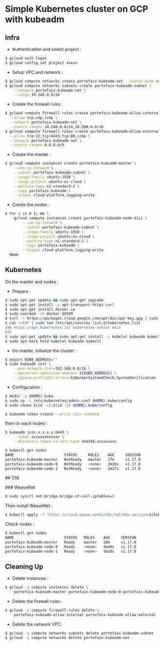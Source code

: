 # Simple Kubernetes cluster on GCP with kubeadm

## Infra

* Authentication and select project :

```bash
$ gcloud auth login
$ gcloud config set project xxxxx
```

* Setup VPC and network :

```bash
$ gcloud compute networks create portefaix-kubeadm-net --subnet-mode custom
$ gcloud compute networks subnets create portefaix-kubeadm-subnet \
    --network portefaix-kubeadm-net \
    --range 10.240.0.0/24
```

* Create the firewall rules :

```bash
$ gcloud compute firewall-rules create portefaix-kubeadm-allow-internal \
  --allow tcp,udp,icmp \
  --network portefaix-kubeadm-net \
  --source-ranges 10.240.0.0/24,10.200.0.0/16
$ gcloud compute firewall-rules create portefaix-kubeadm-allow-external \
  --allow tcp:22,tcp:6443,tcp:80,icmp \
  --network portefaix-kubeadm-net \
  --source-ranges 0.0.0.0/0
```

* Create the master :

```bash
$ gcloud compute instances create portefaix-kubeadm-master \
    --can-ip-forward \
    --subnet portefaix-kubeadm-subnet \
    --image-family ubuntu-1910 \
    --image-project ubuntu-os-cloud \
    --machine-type n1-standard-2 \
    --tags portefaix-kubeadm \
    --scopes cloud-platform,logging-write
```

* Create the nodes :

```bash
$ for i in 0 1; do \
    gcloud compute instances create portefaix-kubeadm-node-${i} \
        --can-ip-forward \
        --subnet portefaix-kubeadm-subnet \
        --image-family ubuntu-1910 \
        --image-project ubuntu-os-cloud \
        --machine-type n1-standard-2 \
        --tags portefaix-kubeadm \
        --scopes cloud-platform,logging-write
  done
```

## Kubernetes

On the master and nodes :

* Prepare :

```bash
$ sudo apt-get update && sudo apt-get upgrade
$ sudo apt-get install -y apt-transport-https curl
$ sudo apt-get install docker.io
$ sudo usermod -aG docker $USER
$ curl -s https://packages.cloud.google.com/apt/doc/apt-key.gpg | sudo apt-key add -
$ cat <<EOF | sudo tee /etc/apt/sources.list.d/kubernetes.list
deb https://apt.kubernetes.io/ kubernetes-xenial main
EOF
$ sudo apt-get update && sudo apt-get install -y kubelet kubeadm kubectl
$ sudo apt-mark hold kubelet kubeadm kubectl
```

* On master, initialize the cluster :

```bash
$ export KUBE_ADDRESS=""
$ sudo kubeadm init \
    --pod-network-cidr=192.168.0.0/16 \
    --apiserver-advertise-address ${KUBE_ADDRESS} \
    --ignore-preflight-errors=IsDockerSystemdCheck,SystemVerification
```

* Configuration :

```bash
$ mkdir -p $HOME/.kube
$ sudo cp -i /etc/kubernetes/admin.conf $HOME/.kube/config
$ sudo chown $(id -u):$(id -g) $HOME/.kube/config
```

```bash
$ kubeadm token create --print-join-command
```

then on each nodes :

```bash
$ kubeadm join x.x.x.x:6443 \
    --token xxxxxxxxxxxxx \
    --discovery-token-ca-cert-hash sha256:xxxxxxxxx
```

```bash
$ kubectl get nodes
NAME                       STATUS     ROLES    AGE     VERSION
portefaix-kubeadm-master   NotReady   master   17m     v1.17.0
portefaix-kubeadm-node-0   NotReady   <none>   2m16s   v1.17.0
portefaix-kubeadm-node-1   NotReady   <none>   2m37s   v1.17.0
```

## CNI

### WeaveNet

```bash
$ sudo sysctl net.bridge.bridge-nf-call-iptables=1
```

Then install WeaveNet :

```bash
$ kubectl apply -f "https://cloud.weave.works/k8s/net?k8s-version=$(kubectl version | base64 | tr -d '\n')"
```
Check nodes :

```bash
$ kubectl get nodes
NAME                       STATUS   ROLES    AGE     VERSION
portefaix-kubeadm-master   Ready    master   20m     v1.17.0
portefaix-kubeadm-node-0   Ready    <none>   4m49s   v1.17.0
portefaix-kubeadm-node-1   Ready    <none>   5m10s   v1.17.0
```

## Cleaning Up

* Delete instances :

```bash
$ gcloud -q compute instances delete \
    portefaix-kubeadm-master portefaix-kubeadm-node-0 portefaix-kubeadm-node-1
```

* Delete the firewall rules:

```bash
$ gcloud -q compute firewall-rules delete \
    portefaix-kubeadm-allow-internal portefaix-kubeadm-allow-external
```

* Delete the network VPC:

```bash
$ gcloud -q compute networks subnets delete portefaix-kubeadm-subnet
$ gcloud -q compute networks delete portefaix-kubeadm-net
```